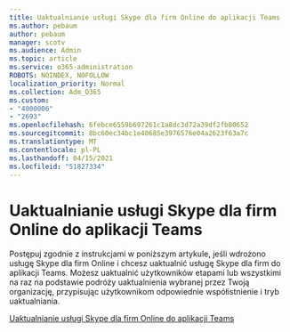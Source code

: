 ```yaml
---
title: Uaktualnianie usługi Skype dla firm Online do aplikacji Teams
ms.author: pebaum
author: pebaum
manager: scotv
ms.audience: Admin
ms.topic: article
ms.service: o365-administration
ROBOTS: NOINDEX, NOFOLLOW
localization_priority: Normal
ms.collection: Adm_O365
ms.custom:
- "4000006"
- "2693"
ms.openlocfilehash: 6febce6559b697261c1a8dc3d72a39df2fb80652
ms.sourcegitcommit: 8bc60ec34bc1e40685e3976576e04a2623f63a7c
ms.translationtype: MT
ms.contentlocale: pl-PL
ms.lasthandoff: 04/15/2021
ms.locfileid: "51827334"
---
```

# <a name="upgrade-from-skype-for-business-online-to-teams"></a>Uaktualnianie usługi Skype dla firm Online do aplikacji Teams  

Postępuj zgodnie z instrukcjami w poniższym artykule, jeśli wdrożono usługę Skype dla firm Online i chcesz uaktualnić usługę Skype dla firm do aplikacji Teams. Możesz uaktualnić użytkowników etapami lub wszystkimi na raz na podstawie podróży uaktualnienia wybranej przez Twoją organizację, przypisując użytkownikom odpowiednie współistnienie i tryb uaktualniania.

[Uaktualnianie usługi Skype dla firm Online do aplikacji Teams](https://docs.microsoft.com/MicrosoftTeams/upgrade-to-teams-execute-skypeforbusinessonline) 
